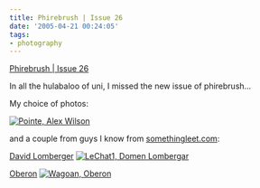 ```yaml
---
title: Phirebrush | Issue 26
date: '2005-04-21 00:24:05'
tags:
- photography
---
```


<a href="http://www.phirebrush.com/issues.php?id=13">Phirebrush | Issue 26</a>

In all the hulabaloo of uni, I missed the new issue of phirebrush...

My choice of photos:

<a href="http://www.phirebrush.com/issues/fullview.php?iid=13&sid=2270" title="Pointe, Alex Wilson"><img src="http://www.phirebrush.com/issues/issue26/thumbnails/photography/Alex-Wilson_pointe_thumb.jpg" alt="Pointe, Alex Wilson" /></a>

and a couple from guys I know from <a href="http://somethingleet.com" title="somethingleet website">somethingleet.com</a>:

<a href="http://www.lombergar.com/" title="David Lomberger's website">David Lomberger</a>
<a href="http://www.phirebrush.com/issues/fullview.php?iid=13&sid=2063"  title="LeChat1, Domen Lombergar"><img src="http://www.phirebrush.com/issues/issue26/thumbnails/photography/Domen-Lombergar_lechat-1_thumb.jpg" alt="LeChat1, Domen Lombergar" /></a>

<a href="http://ghostdiesel.net/" title="Oberon's website">Oberon</a>
<a href="http://www.phirebrush.com/issues/fullview.php?iid=13&sid=2127" title="Wagoan, Oberon"><img src="http://www.phirebrush.com/issues/issue26/thumbnails/photography/Oberon_Wagoan_thumb.jpg" alt="Wagoan, Oberon" /></a>
